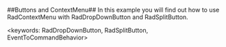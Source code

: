 ##Buttons and ContextMenu##
In this example you will find out how to use RadContextMenu with RadDropDownButton and RadSplitButton.

<keywords: RadDropDownButton, RadSplitButton, EventToCommandBehavior>
